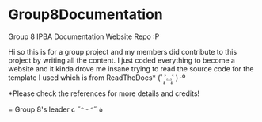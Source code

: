 # Group8Documentation
Group 8 IPBA Documentation Website Repo :P


Hi so this is for a group project and my members did contribute to this project by writing all the content. I just coded everything to become a website and it kinda drove me insane trying to
read the source code for the template I used which is from ReadTheDocs* (˚ ˃̣̣̥⌓˂̣̣̥ ) ‧º

*Please check the references for more details and credits!

= Group 8's leader ૮ ˶ᵔ ᵕ ᵔ˶ ა
